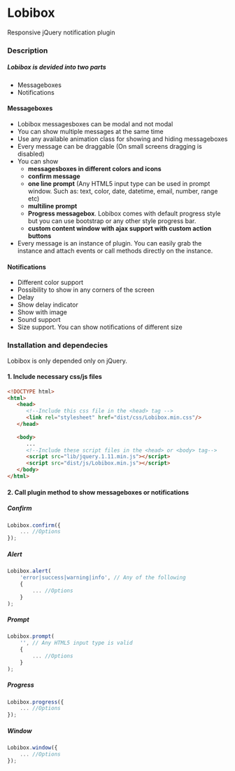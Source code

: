 # Lobibox
Responsive jQuery notification plugin

### Description

##### Lobibox is devided into two parts

- Messageboxes
- Notifications

#### Messageboxes

*   Lobibox messagesboxes can be modal and not modal
*   You can show multiple messages at the same time
*   Use any available animation class for showing and hiding messageboxes
*   Every message can be draggable (On small screens dragging is disabled)
*   You can show
    *   **messagesboxes in different colors and icons**
    *   **confirm message**
    *   **one line prompt** (Any HTML5 input type can be used in prompt window. Such as: text, color, date, datetime, email, number, range etc)
    *   **multiline prompt**
    *   **Progress messagebox**. Lobibox comes with default progress style but you can use bootstrap or any other style progress bar.
    *   **custom content window with ajax support with custom action buttons**
*   Every message is an instance of plugin. You can easily grab the instance and attach events or call methods directly on the instance.

#### Notifications

*   Different color support
*   Possibility to show in any corners of the screen
*   Delay
*   Show delay indicator
*   Show with image
*   Sound support
*   Size support. You can show notifications of different size

### Installation and dependecies

Lobibox is only depended only on jQuery.

#### 1. Include necessary css/js files

```html
<!DOCTYPE html>
<html>
   <head>
      <!--Include this css file in the <head> tag -->
      <link rel="stylesheet" href="dist/css/Lobibox.min.css"/>
   </head>
   
   <body>
      ...
      <!--Include these script files in the <head> or <body> tag-->
      <script src="lib/jquery.1.11.min.js"></script>
      <script src="dist/js/Lobibox.min.js"></script>
   </body>
</html>
```

#### 2. Call plugin method to show messageboxes or notifications

##### Confirm
```js
Lobibox.confirm({
    ... //Options
}); 
```
##### Alert
```js
Lobibox.alert(
    'error|success|warning|info', // Any of the following
    {
        ... //Options
    }
); 
```
##### Prompt
```js
Lobibox.prompt(
    '', // Any HTML5 input type is valid
    {
        ... //Options
    }
);
```
##### Progress
```js
Lobibox.progress({
    ... //Options
});
```
##### Window
```js
Lobibox.window({
    ... //Options
});
```
